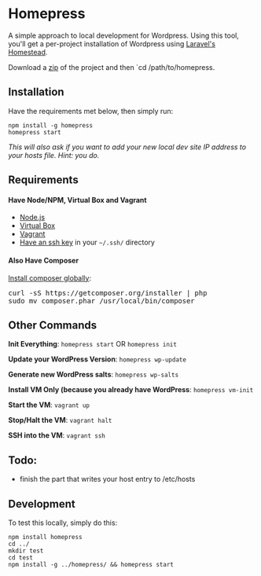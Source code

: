 
# Homepress

A simple approach to local development for Wordpress. Using this tool, you'll get a per-project installation of Wordpress using [Laravel's Homestead](http://laravel.com/docs/master/homestead).

Download a [zip](https://github.com/lasergoat/homepress/archive/master.zip) of the project and then `cd /path/to/homepress.


## Installation

Have the requirements met below, then simply run: 

    npm install -g homepress
    homepress start

*This will also ask if you want to add your new local dev site IP address to your hosts file. Hint: you do.*


## Requirements


#### Have Node/NPM, Virtual Box and Vagrant

* [Node.js](https://nodejs.org/en/)
* [Virtual Box](https://www.virtualbox.org/wiki/Downloads)
* [Vagrant](https://www.vagrantup.com/downloads.html)
* [Have an ssh key](https://help.github.com/articles/generating-ssh-keys/) in your `~/.ssh/` directory


#### Also Have Composer

[Install composer globally](https://getcomposer.org/doc/00-intro.md#globally):

<pre>
curl -sS https://getcomposer.org/installer | php
sudo mv composer.phar /usr/local/bin/composer
</pre>


## Other Commands

**Init Everything**: `homepress start` OR `homepress init`

**Update your WordPress Version**: `homepress wp-update`

**Generate new WordPress salts**: `homepress wp-salts`

**Install VM Only (because you already have WordPress**: `homepress vm-init`

**Start the VM**: `vagrant up`

**Stop/Halt the VM**: `vagrant halt`

**SSH into the VM**: `vagrant ssh`


## Todo:

* finish the part that writes your host entry to /etc/hosts

## Development

To test this locally, simply do this:

    npm install homepress
    cd ../
    mkdir test
    cd test
    npm install -g ../homepress/ && homepress start

